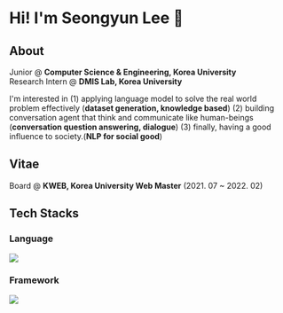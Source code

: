 # Hi! I'm Seongyun Lee 👋

## About
Junior @ **Computer Science & Engineering, Korea University**<br>
Research Intern @ <b>DMIS Lab, Korea University</b><br>

I'm interested in (1) applying language model to solve the real world problem effectively (**dataset generation, knowledge based**) (2) building conversation agent that think and communicate like human-beings (**conversation question answering, dialogue**) (3) finally, having a good influence to society.(**NLP for social good**)  <br>

## Vitae
Board @ **KWEB, Korea University Web Master** (2021. 07 ~ 2022. 02)<br>
## Tech Stacks
### Language
  <img src="https://img.shields.io/badge/Python-lightgrey?style=flat&logo=Python&logoColor=3776AB"/> 

### Framework
  <img src="https://img.shields.io/badge/PyTorch-lightgrey?style=flat&logo=PyTorch&logoColor=EE4C2C"/> 

